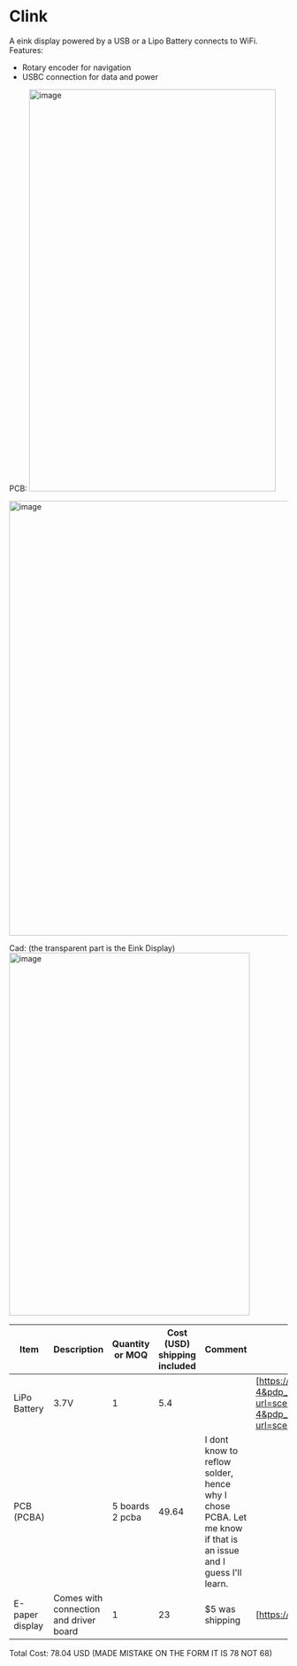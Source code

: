 # Clink

A eink display powered by a USB or a Lipo Battery connects to WiFi. 
Features:
- Rotary encoder for navigation
- USBC connection for data and power

PCB:
<img width="446" height="726" alt="image" src="https://github.com/user-attachments/assets/6e2cc031-fea1-445b-928b-713315d4ff19" />

<img width="1114" height="785" alt="image" src="https://github.com/user-attachments/assets/cbdfafea-d1dc-48ca-a466-b19d50386e3b" />

Cad: (the transparent part is the Eink Display)
<img width="435" height="655" alt="image" src="https://github.com/user-attachments/assets/996a223d-3cb9-4e5f-b448-574bee1aab50" />


| Item            | Description                            | Quantity or MOQ | Cost (USD) shipping included | Comment                                                                                                       | Link                                                                                                                                                                                                                                                                                                                                                                                                                                                                                                                                                                                                                                                                                                                                                                                                                                                                                                                                                                                   |
| --------------- | -------------------------------------- | --------------- | ---------------------------- | ------------------------------------------------------------------------------------------------------------- | -------------------------------------------------------------------------------------------------------------------------------------------------------------------------------------------------------------------------------------------------------------------------------------------------------------------------------------------------------------------------------------------------------------------------------------------------------------------------------------------------------------------------------------------------------------------------------------------------------------------------------------------------------------------------------------------------------------------------------------------------------------------------------------------------------------------------------------------------------------------------------------------------------------------------------------------------------------------------------------- |
| LiPo Battery    | 3.7V                                   | 1               | 5.4                          |                                                                                                               | [https://www.aliexpress.com/item/1005008218024646.html?spm=a2g0o.productlist.main.5.7936qlAtqlAt1N&algo_pvid=981c4458-8bf4-4fb1-8ea7-a434008608e6&algo_exp_id=981c4458-8bf4-4fb1-8ea7-a434008608e6-4&pdp_ext_f=%7B%22order%22%3A%221711%22%2C%22eval%22%3A%221%22%7D&pdp_npi=4%40dis%21USD%2111.55%210.99%21%21%2182.69%217.07%21%402101e9a217540058453494668eba15%2112000044269020516%21sea%21CA%212723362424%21ACX&curPageLogUid=6RrSpH2iOTBO&utparam-url=scene%3Asearch%7Cquery_from%3A](https://www.aliexpress.com/item/1005008218024646.html?spm=a2g0o.productlist.main.5.7936qlAtqlAt1N&algo_pvid=981c4458-8bf4-4fb1-8ea7-a434008608e6&algo_exp_id=981c4458-8bf4-4fb1-8ea7-a434008608e6-4&pdp_ext_f=%7B%22order%22%3A%221711%22%2C%22eval%22%3A%221%22%7D&pdp_npi=4%40dis%21USD%2111.55%210.99%21%21%2182.69%217.07%21%402101e9a217540058453494668eba15%2112000044269020516%21sea%21CA%212723362424%21ACX&curPageLogUid=6RrSpH2iOTBO&utparam-url=scene%3Asearch%7Cquery_from%3A) |
| PCB (PCBA)      |                                        | 5 boards 2 pcba | 49.64                        | I dont know to reflow solder, hence why I chose PCBA. Let me know if that is an issue and I guess I'll learn. |                                                                                                                                                                                                                                                                                                                                                                                                                                                                                                                                                                                                                                                                                                                                                                                                                                                                                                                                                                                        |
| E-paper display | Comes with connection and driver board | 1               | 23                           | $5 was shipping                                                                                               | [https://www.waveshare.com/3.5inch-e-paper-module-g.htm](https://www.waveshare.com/3.5inch-e-paper-module-g.htm)                                                                                                                                                                                                                                                                                                                                                                                                                                                                                                                                                                                                                                                                                                                                                                                                                                                                       |



Total Cost: 78.04 USD (MADE MISTAKE ON THE FORM IT IS 78 NOT 68)
